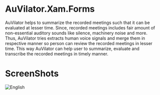 # AuVilator.Xam.Forms
AuVilator helps to summarize the recorded meetings such that it can be evaluated at lesser time. Since, recorded meetings includes fair amount of non-essential auditory sounds like silence, machinery noise and more. Thus, AuVilator tries extracts human voice signals and merge them in respective manner so person can review the recorded meetings in lesser time. This way AuVilator can help user to summarize, evaluate and transcribe the recorded meetings in timely manner.
# ScreenShots
![English](https://am3pap003files.storage.live.com/y4myxPwmznLlz43N16aXd1HKvZ7HgD5HI1PwgmR7qV5EbwiYg9ghC3__r-Q18tTjZqhfOeCRDVnyeQsRof3pDGpGxwFmWUgq9xx9WEJ-N_Oax-rIVkO23kugbFafG2Zpc0aPK6w2CHwXnElcndPPDWpn864rWxaJ-3GnLfHxAEcOKEedEQA1yZKTh1AT9ulPZf9?width=738&height=642&cropmode=none)
